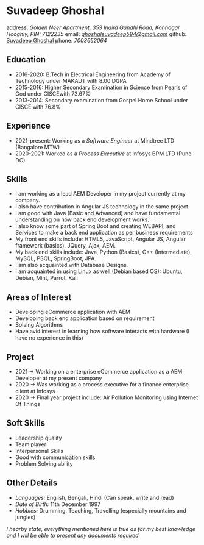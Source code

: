 # Suvadeep Ghoshal
address: *Golden Neer Apartment, 353 Indira Gandhi Road, Konnagar Hooghly, PIN: 7122235*
email: *ghoshalsuvadeep594@gmail.com*
github: [Suvadeep Ghoshal](https://github.com/suvadeepghoshal)
phone: *7003652064*

## Education
- 2016-2020: B.Tech in Electrical Engineering from Academy of Technology under MAKAUT with 8.00 DGPA
- 2015-2016: Higher Secondary Examination in Science from Pearls of God under CISCEwith 73.67%
- 2013-2014: Secondary examination from Gospel Home School under CISCE with 76.8%

## Experience
- 2021-present: Working as a *Software Engineer* at Mindtree LTD (Bangalore MTW)
- 2020-2021: Worked as a *Process Executive* at Infosys BPM LTD (Pune DC)

## Skills
- I am working as a lead AEM Developer in my project currently at my company.
- I also have contribution in Angular JS technology in the same project.
- I am good with Java (Basic and Advanced) and have fundamental understanding on how back end development works.
- I also know some part of Spring Boot and creating WEBAPI, and Services to make a back end application as per business requirements
- My front end skills include: HTML5, JavaScript, Angular JS, Angular framework (basics), JQuery, Ajax, AEM.
- My back end skills include:  Java, Python (Basics), C++ (Intermediate), MySQL, PSQL, SpringBoot, JPA.
- I am also acquainted with Database Designs.
- I am acquainted in using Linux as well (Debian based OS): Ubuntu, Debian, Mint, Parrot, Kali

## Areas of Interest
- Developing eCommerce application with AEM
- Developing back end application based on requirement
- Solving Algorithms
- Have avid interest in learning how software interacts with hardware (I have no experience in this)

## Project
- 2021 -> Working on a enterprise eCommerce application as a AEM Developer at my present company
- 2020 -> Was working as a process executive for a finance enterprise client at Infosys
- 2020 -> Final year project include: Air Pollution Monitoring using Internet Of Things

## Soft Skills
- Leadership quality
- Team player
- Interpersonal Skills
- Good with communication skills
- Problem Solving ability

## Other Details
- *Languages:* English, Bengali, Hindi (Can speak, write and read)
- *Date of Birth:* 11th December 1997
- *Hobbies:* Drumming, Teaching, Travelling (especially mountains and jungles)



*I hearby state, everything mentioned here is true as far my best knowledge and I will be eble to present any documents required*
